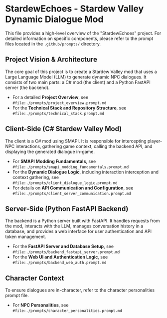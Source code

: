 # StardewEchoes - Stardew Valley Dynamic Dialogue Mod

This file provides a high-level overview of the "StardewEchoes" project. For detailed information on specific components, please refer to the prompt files located in the `.github/prompts/` directory.

## Project Vision & Architecture

The core goal of this project is to create a Stardew Valley mod that uses a Large Language Model (LLM) to generate dynamic NPC dialogues. It consists of two main parts: a C# mod (the client) and a Python FastAPI server (the backend).

- For a detailed **Project Overview**, see `#file:./prompts/project_overview.prompt.md`
- For the **Technical Stack and Repository Structure**, see `#file:./prompts/technical_stack.prompt.md`

## Client-Side (C# Stardew Valley Mod)

The client is a C# mod using SMAPI. It is responsible for intercepting player-NPC interactions, gathering game context, calling the backend API, and displaying the generated dialogue in-game.

- For **SMAPI Modding Fundamentals**, see `#file:./prompts/smapi_modding_fundamentals.prompt.md`
- For the **Dynamic Dialogue Logic**, including interaction interception and context gathering, see `#file:./prompts/client_dialogue_logic.prompt.md`
- For details on **API Communication and Configuration**, see `#file:./prompts/client_server_communication.prompt.md`

## Server-Side (Python FastAPI Backend)

The backend is a Python server built with FastAPI. It handles requests from the mod, interacts with the LLM, manages conversation history in a database, and provides a web interface for user authentication and API token management.

- For the **FastAPI Server and Database Setup**, see `#file:./prompts/backend_fastapi_server.prompt.md`
- For the **Web UI and Authentication Logic**, see `#file:./prompts/backend_web_auth.prompt.md`

## Character Context

To ensure dialogues are in-character, refer to the character personalities prompt file.

- For **NPC Personalities**, see `#file:./prompts/character_personalities.prompt.md`
